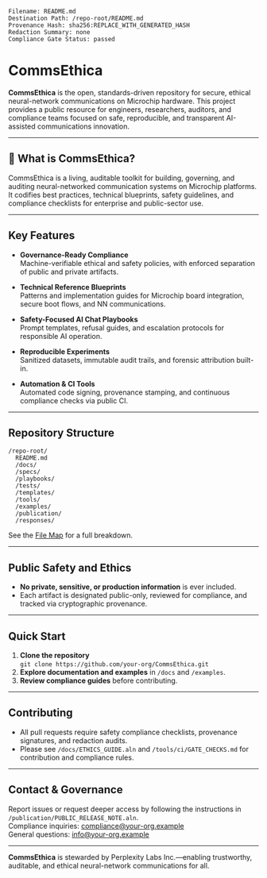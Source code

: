 ```
Filename: README.md
Destination Path: /repo-root/README.md
Provenance Hash: sha256:REPLACE_WITH_GENERATED_HASH
Redaction Summary: none
Compliance Gate Status: passed
```

# CommsEthica

**CommsEthica** is the open, standards-driven repository for secure, ethical neural-network communications on Microchip hardware. This project provides a public resource for engineers, researchers, auditors, and compliance teams focused on safe, reproducible, and transparent AI-assisted communications innovation.

***

## 🌟 What is CommsEthica?

CommsEthica is a living, auditable toolkit for building, governing, and auditing neural-networked communication systems on Microchip platforms.  
It codifies best practices, technical blueprints, safety guidelines, and compliance checklists for enterprise and public-sector use.

***

## Key Features

- **Governance-Ready Compliance**  
  Machine-verifiable ethical and safety policies, with enforced separation of public and private artifacts.

- **Technical Reference Blueprints**  
  Patterns and implementation guides for Microchip board integration, secure boot flows, and NN communications.

- **Safety-Focused AI Chat Playbooks**  
  Prompt templates, refusal guides, and escalation protocols for responsible AI operation.

- **Reproducible Experiments**  
  Sanitized datasets, immutable audit trails, and forensic attribution built-in.

- **Automation & CI Tools**  
  Automated code signing, provenance stamping, and continuous compliance checks via public CI.

***

## Repository Structure

```
/repo-root/
  README.md
  /docs/
  /specs/
  /playbooks/
  /tests/
  /templates/
  /tools/
  /examples/
  /publication/
  /responses/
```

See the [File Map](./PUBLIC_RELEASE_NOTE.aln) for a full breakdown.

***

## Public Safety and Ethics

- **No private, sensitive, or production information** is ever included.
- Each artifact is designated public-only, reviewed for compliance, and tracked via cryptographic provenance.

***

## Quick Start

1. **Clone the repository**  
   `git clone https://github.com/your-org/CommsEthica.git`
2. **Explore documentation and examples** in `/docs` and `/examples`.
3. **Review compliance guides** before contributing.

***

## Contributing

- All pull requests require safety compliance checklists, provenance signatures, and redaction audits.
- Please see `/docs/ETHICS_GUIDE.aln` and `/tools/ci/GATE_CHECKS.md` for contribution and compliance rules.

***

## Contact & Governance

Report issues or request deeper access by following the instructions in `/publication/PUBLIC_RELEASE_NOTE.aln`.  
Compliance inquiries: [compliance@your-org.example](mailto:compliance@your-org.example)  
General questions: [info@your-org.example](mailto:info@your-org.example)

***

**CommsEthica** is stewarded by Perplexity Labs Inc.—enabling trustworthy, auditable, and ethical neural-network communications for all.
